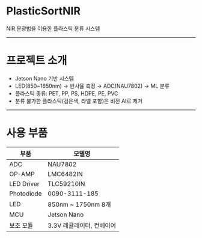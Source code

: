 # PlasticSortNIR
NIR 분광법을 이용한 플라스틱 분류 시스템

---

# 프로젝트 소개

- Jetson Nano 기반 시스템
- LED(850~1650nm) → 반사율 측정 → ADC(NAU7802) → ML 분류
- 플라스틱 종류: PET, PP, PS, HDPE, PE, PVC
- 분류 불가한 플라스틱(검은색, 라벨 포함)은 비전 AI로 제거

---

# 사용 부품

| 부품 | 모델명 |
|------|--------|
| ADC | NAU7802 |
| OP-AMP | LMC6482IN |
| LED Driver | TLC59210IN |
| Photodiode | 0090-3111-185 |
| LED | 850nm ~ 1750nm 8개 |
| MCU | Jetson Nano |
| 보조 모듈 | 3.3V 레귤레이터, 컨베이어 |

